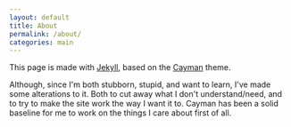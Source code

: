 ```yaml
---
layout: default
title: About
permalink: /about/
categories: main
---
```

This page is made with [Jekyll][jekyll-homepage], based on the [Cayman](https://github.com/pages-themes/cayman) theme.

Although, since I'm both stubborn, stupid, and want to learn, I've made some alterations to it. Both to cut away what I don't understand/need, and to try to make the site work the way I want it to. Cayman has been a solid baseline for me to work on the things I care about first of all.

[jekyll-homepage]: https://jekyllrb.com/

